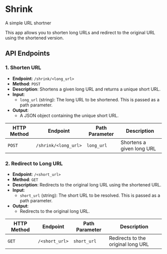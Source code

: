 # Shrink
A simple URL shortner

This app allows you to shorten long URLs and redirect to the original URL using the shortened version.

## API Endpoints

### 1. Shorten URL

- **Endpoint**: `/shrink/<long_url>`
- **Method**: `POST`
- **Description**: Shortens a given long URL and returns a unique short URL.
- **Input**: 
  - `long_url` (string): The long URL to be shortened. This is passed as a path parameter.
- **Output**: 
  - A JSON object containing the unique short URL.

| HTTP Method | Endpoint               | Path Parameter | Description                       |
|-------------|------------------------|----------------|-----------------------------------|
| `POST`      | `/shrink/<long_url>`   | `long_url`     | Shortens a given long URL         |


### 2. Redirect to Long URL

- **Endpoint**: `/<short_url>`
- **Method**: `GET`
- **Description**: Redirects to the original long URL using the shortened URL.
- **Input**: 
  - `short_url` (string): The short URL to be resolved. This is passed as a path parameter.
- **Output**: 
  - Redirects to the original long URL.

| HTTP Method | Endpoint         | Path Parameter | Description                         |
|-------------|------------------|----------------|-------------------------------------|
| `GET`       | `/<short_url>`   | `short_url`    | Redirects to the original long URL  |
